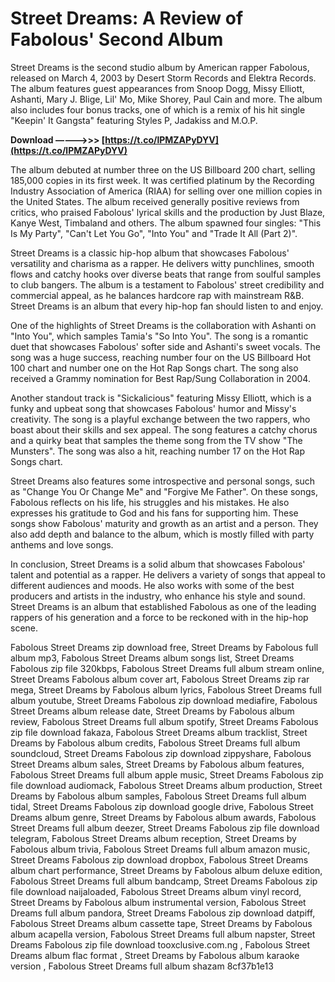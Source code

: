 
 
# Street Dreams: A Review of Fabolous' Second Album
 
Street Dreams is the second studio album by American rapper Fabolous, released on March 4, 2003 by Desert Storm Records and Elektra Records. The album features guest appearances from Snoop Dogg, Missy Elliott, Ashanti, Mary J. Blige, Lil' Mo, Mike Shorey, Paul Cain and more. The album also includes four bonus tracks, one of which is a remix of his hit single "Keepin' It Gangsta" featuring Styles P, Jadakiss and M.O.P.
 
**Download –––––>>> [https://t.co/lPMZAPyDYV](https://t.co/lPMZAPyDYV)**


 
The album debuted at number three on the US Billboard 200 chart, selling 185,000 copies in its first week. It was certified platinum by the Recording Industry Association of America (RIAA) for selling over one million copies in the United States. The album received generally positive reviews from critics, who praised Fabolous' lyrical skills and the production by Just Blaze, Kanye West, Timbaland and others. The album spawned four singles: "This Is My Party", "Can't Let You Go", "Into You" and "Trade It All (Part 2)".
 
Street Dreams is a classic hip-hop album that showcases Fabolous' versatility and charisma as a rapper. He delivers witty punchlines, smooth flows and catchy hooks over diverse beats that range from soulful samples to club bangers. The album is a testament to Fabolous' street credibility and commercial appeal, as he balances hardcore rap with mainstream R&B. Street Dreams is an album that every hip-hop fan should listen to and enjoy.

One of the highlights of Street Dreams is the collaboration with Ashanti on "Into You", which samples Tamia's "So Into You". The song is a romantic duet that showcases Fabolous' softer side and Ashanti's sweet vocals. The song was a huge success, reaching number four on the US Billboard Hot 100 chart and number one on the Hot Rap Songs chart. The song also received a Grammy nomination for Best Rap/Sung Collaboration in 2004.
 
Another standout track is "Sickalicious" featuring Missy Elliott, which is a funky and upbeat song that showcases Fabolous' humor and Missy's creativity. The song is a playful exchange between the two rappers, who boast about their skills and sex appeal. The song features a catchy chorus and a quirky beat that samples the theme song from the TV show "The Munsters". The song was also a hit, reaching number 17 on the Hot Rap Songs chart.
 
Street Dreams also features some introspective and personal songs, such as "Change You Or Change Me" and "Forgive Me Father". On these songs, Fabolous reflects on his life, his struggles and his mistakes. He also expresses his gratitude to God and his fans for supporting him. These songs show Fabolous' maturity and growth as an artist and a person. They also add depth and balance to the album, which is mostly filled with party anthems and love songs.

In conclusion, Street Dreams is a solid album that showcases Fabolous' talent and potential as a rapper. He delivers a variety of songs that appeal to different audiences and moods. He also works with some of the best producers and artists in the industry, who enhance his style and sound. Street Dreams is an album that established Fabolous as one of the leading rappers of his generation and a force to be reckoned with in the hip-hop scene.
 
Fabolous Street Dreams zip download free,  Street Dreams by Fabolous full album mp3,  Fabolous Street Dreams album songs list,  Street Dreams Fabolous zip file 320kbps,  Fabolous Street Dreams full album stream online,  Street Dreams Fabolous album cover art,  Fabolous Street Dreams zip rar mega,  Street Dreams by Fabolous album lyrics,  Fabolous Street Dreams full album youtube,  Street Dreams Fabolous zip download mediafire,  Fabolous Street Dreams album release date,  Street Dreams by Fabolous album review,  Fabolous Street Dreams full album spotify,  Street Dreams Fabolous zip file download fakaza,  Fabolous Street Dreams album tracklist,  Street Dreams by Fabolous album credits,  Fabolous Street Dreams full album soundcloud,  Street Dreams Fabolous zip download zippyshare,  Fabolous Street Dreams album sales,  Street Dreams by Fabolous album features,  Fabolous Street Dreams full album apple music,  Street Dreams Fabolous zip file download audiomack,  Fabolous Street Dreams album production,  Street Dreams by Fabolous album samples,  Fabolous Street Dreams full album tidal,  Street Dreams Fabolous zip download google drive,  Fabolous Street Dreams album genre,  Street Dreams by Fabolous album awards,  Fabolous Street Dreams full album deezer,  Street Dreams Fabolous zip file download telegram,  Fabolous Street Dreams album reception,  Street Dreams by Fabolous album trivia,  Fabolous Street Dreams full album amazon music,  Street Dreams Fabolous zip download dropbox,  Fabolous Street Dreams album chart performance,  Street Dreams by Fabolous album deluxe edition,  Fabolous Street Dreams full album bandcamp,  Street Dreams Fabolous zip file download naijaloaded,  Fabolous Street Dreams album vinyl record,  Street Dreams by Fabolous album instrumental version,  Fabolous Street Dreams full album pandora,  Street Dreams Fabolous zip download datpiff,  Fabolous Street Dreams album cassette tape,  Street Dreams by Fabolous album acapella version,  Fabolous Street Dreams full album napster,  Street Dreams Fabolous zip file download tooxclusive.com.ng ,  Fabolous Street Dreams album flac format ,  Street Dreams by Fabolous album karaoke version ,  Fabolous Street Dreams full album shazam
 8cf37b1e13
 
